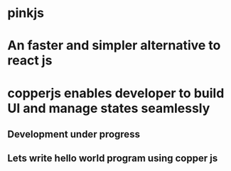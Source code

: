 # pinkjs
# An faster and simpler alternative to react js
# copperjs enables developer to build UI and manage states seamlessly
## Development under progress


## Lets write hello world program using copper js

